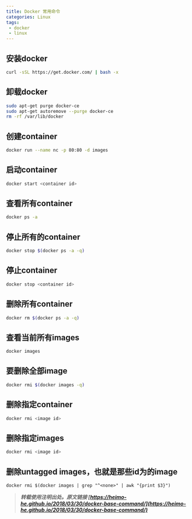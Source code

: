 ```yaml
---
title: Docker 常用命令
categories: Linux
tags:
 - docker
 - linux
---
```


## 安装docker
```bash
curl -sSL https://get.docker.com/ | bash -x
```

## 卸载docker
```bash
sudo apt-get purge docker-ce
sudo apt-get autoremove --purge docker-ce
rm -rf /var/lib/docker
```
<!-- more -->

## 创建container
```bash
docker run --name nc -p 80:80 -d images
```

## 启动container
```bash
docker start <container id>
```

## 查看所有container
```bash
docker ps -a
```

## 停止所有的container
```bash
docker stop $(docker ps -a -q)
```

## 停止container
```bash
docker stop <container id>
```

## 删除所有container
```bash
docker rm $(docker ps -a -q)
```

## 查看当前所有images
```bash
docker images
```

## 要删除全部image
```bash
docker rmi $(docker images -q)
```

## 删除指定container
```bash
docker rmi <image id>
```

## 删除指定images
```bash
docker rmi <image id>
```

## 删除untagged images，也就是那些id为<None>的image
```
docker rmi $(docker images | grep "^<none>" | awk "{print $3}")
```



> ***转载使用注明出处。原文链接 [https://heimo-he.github.io/2018/03/30/docker-base-command/](https://heimo-he.github.io/2018/03/30/docker-base-command/)***